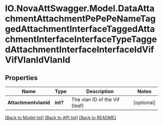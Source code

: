 # IO.NovaAttSwagger.Model.DataAttachmentAttachmentPePePeNameTaggedAttachmentInterfaceTaggedAttachmentInterfaceInterfaceTypeTaggedAttachmentInterfaceInterfaceIdVifVifVlanIdVlanId
## Properties

Name | Type | Description | Notes
------------ | ------------- | ------------- | -------------
**AttachmentvlanId** | **int?** | The vlan ID of the Vif (leaf) | [optional] 

[[Back to Model list]](../README.md#documentation-for-models) [[Back to API list]](../README.md#documentation-for-api-endpoints) [[Back to README]](../README.md)

